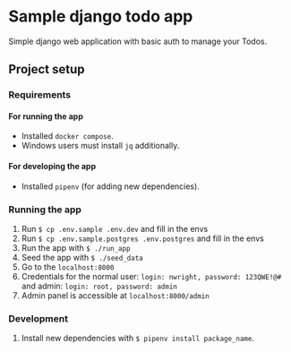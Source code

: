 # Sample django todo app

Simple django web application with basic auth to manage your Todos.

## Project setup

### Requirements

#### For running the app

- Installed `docker compose`.
- Windows users must install `jq` additionally.

#### For developing the app

- Installed `pipenv` (for adding new dependencies).

### Running the app

1. Run `$ cp .env.sample .env.dev` and fill in the envs
2. Run `$ cp .env.sample.postgres .env.postgres` and fill in the envs
3. Run the app with `$ ./run_app`
4. Seed the app with `$ ./seed_data`
5. Go to the `localhost:8000`
6. Credentials for the normal user: `login: nwright, password: 123QWE!@#` and admin: `login: root, password: admin`
7. Admin panel is accessible at `localhost:8000/admin`

### Development

1. Install new dependencies with `$ pipenv install package_name`.
